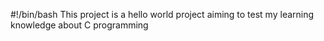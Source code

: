 #!/bin/bash
This project is a hello world project aiming to test my learning knowledge about C programming
